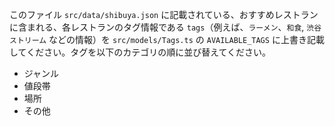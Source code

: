 このファイル `src/data/shibuya.json` に記載されている、おすすめレストランに含まれる、各レストランのタグ情報である `tags`（例えば、`ラーメン`、`和食`, `渋谷ストリーム` などの情報）を `src/models/Tags.ts` の `AVAILABLE_TAGS` に上書き記載してください。タグを以下のカテゴリの順に並び替えてください。

- ジャンル
- 値段帯
- 場所
- その他
